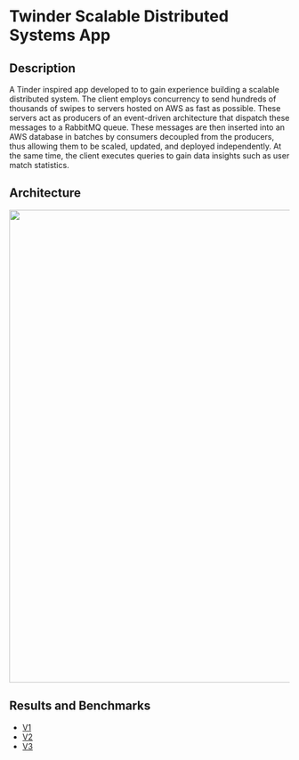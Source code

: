 # Twinder Scalable Distributed Systems App

## Description
A Tinder inspired app developed to to gain experience building a scalable distributed system. The client employs concurrency to send hundreds of thousands of swipes to servers hosted on AWS as fast as possible. These servers act as producers of an event-driven architecture that dispatch these messages to a RabbitMQ queue. These messages are then inserted into an AWS database in batches by consumers decoupled from the producers, thus allowing them to be scaled, updated, and deployed independently. At the same time, the client executes queries to gain data insights such as user match statistics. 

## Architecture
<img width="850" src="https://github.com/chtpr/twinder/assets/85713199/25ba0648-7de0-4275-bf72-40d802e06e7d">

## Results and Benchmarks 
  - [V1](https://docs.google.com/document/d/1UB7qoXpdGMtLOugPBx7to5ycT9yCyUZZxGBHra77IQQ/edit) 
  - [V2](https://docs.google.com/document/d/1zlJFh40zVsUun9HlFS5IfBl1hXXD09OWTIJxbxruAcE/edit) 
  - [V3](https://docs.google.com/document/d/1HzuP0WSmKB8YYLYsuKJ5F50tnv8OecIEczfAEfrh3vM/edit) 
